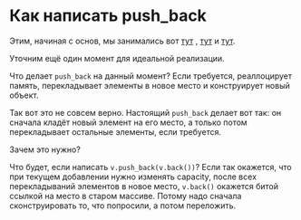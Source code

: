 # Как написать push_back

Этим, начиная с основ, мы занимались вот 
[тут](https://github.com/dasfex/ProgrammingNotes/blob/master/cpp/topics/new_delete.md) 
, 
[тут](https://github.com/dasfex/ProgrammingNotes/blob/master/cpp/topics/allocators.md)
и
[тут](https://github.com/dasfex/ProgrammingNotes/blob/master/cpp/topics/move_semantics.md).

Уточним ещё один момент для идеальной реализации.

Что делает ```push_back``` на данный момент?
Если требуется, реаллоцирует память, перекладывает элементы 
в новое место и конструирует новый объект.

Так вот это не совсем верно.
Настоящий ```push_back``` делает вот так:
он сначала кладёт новый элемент на его место, а только потом 
перекладывает остальные элементы, если требуется.

Зачем это нужно?

Что будет, если написать ```v.push_back(v.back())```?
Если так окажется, что при текущем добавлении нужно изменять capacity,
после всех перекладываний элементов в новое место, ```v.back()```
окажется битой ссылкой на место в старом массиве.
Потому надо сначала сконструировать то, что попросили, а потом переложить.

